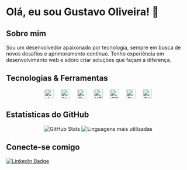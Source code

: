 # Olá, eu sou Gustavo Oliveira! 👋

## Sobre mim
Sou um desenvolvedor apaixonado por tecnologia, sempre em busca de novos desafios e aprimoramento contínuo. Tenho experiência em desenvolvimento web e adoro criar soluções que façam a diferença.

## Tecnologias & Ferramentas

  
<div align="center">
  <img src="https://cdn.jsdelivr.net/gh/devicons/devicon/icons/javascript/javascript-original.svg" width="25" alt="JavaScript"/> &nbsp;&nbsp;&nbsp;
  <img src="https://cdn.jsdelivr.net/gh/devicons/devicon/icons/nodejs/nodejs-original.svg" width="25" alt="Node.js"/> &nbsp;&nbsp;&nbsp;
  <img src="https://cdn.jsdelivr.net/gh/devicons/devicon/icons/react/react-original.svg" width="25" alt="React"/> &nbsp;&nbsp;&nbsp;
  <img src="https://cdn.jsdelivr.net/gh/devicons/devicon/icons/html5/html5-original.svg" width="25" alt="HTML5"/> &nbsp;&nbsp;&nbsp;
  <img src="https://cdn.jsdelivr.net/gh/devicons/devicon/icons/css3/css3-original.svg" width="25" alt="CSS3"/> &nbsp;&nbsp;&nbsp;
  <img src="https://cdn.jsdelivr.net/gh/devicons/devicon/icons/python/python-original.svg" width="25" alt="Python"/> &nbsp;&nbsp;&nbsp;
  <img src="https://cdn.jsdelivr.net/gh/devicons/devicon/icons/git/git-original.svg" width="25" alt="Git"/> 
</div>



## Estatísticas do GitHub

<div align="center">
  <img src="https://github-readme-stats.vercel.app/api?username=Gust-Dev&show_icons=true&theme=radical" alt="GitHub Stats"/>
  <img src="https://github-readme-stats.vercel.app/api/top-langs/?username=Gust-Dev&layout=compact&theme=radical" alt="Linguagens mais utilizadas"/>
</div>

## Conecte-se comigo
[![Linkedin Badge](https://img.shields.io/badge/-Gust--Dev-blue?style=flat-square&logo=Linkedin&logoColor=white&link=https://www.linkedin.com/in/seu-perfil)](https://www.linkedin.com/in/seu-perfil)
<!-- Substitua "seu-perfil" pelo seu URL do LinkedIn -->

<!-- Adicione outros links de redes sociais se desejar -->

